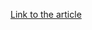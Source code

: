 [Link to the article](https://kienmanowar.wordpress.com/2021/05/11/quick-analysis-note-about-dealply-adware/)
